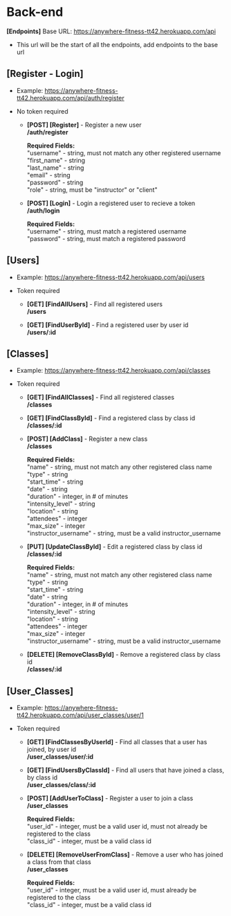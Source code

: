 # Back-end

**[Endpoints]** Base URL: https://anywhere-fitness-tt42.herokuapp.com/api
- This url will be the start of all the endpoints, add endpoints to the base url

## [Register - Login]
- Example: https://anywhere-fitness-tt42.herokuapp.com/api/auth/register
- No token required

  * **[POST] [Register]** - Register a new user </br>
    **/auth/register** 
    
    **Required Fields:** </br>
    "username" - string, must not match any other registered username </br>
    "first_name" - string </br>
    "last_name" - string </br>
    "email" - string </br>
    "password" - string </br>
    "role" - string, must be "instructor" or "client" </br>

  * **[POST] [Login]** - Login a registered user to recieve a token </br>
    **/auth/login** 
    
    **Required Fields:** </br>
    "username" - string, must match a registered username </br>
    "password" - string, must match a registered password </br>

## [Users]  
- Example: https://anywhere-fitness-tt42.herokuapp.com/api/users
- Token required

  * **[GET] [FindAllUsers]** - Find all registered users  </br>
    **/users**

  * **[GET] [FindUserById]** - Find a registered user by user id </br>
    **/users/:id**
    
## [Classes]  
- Example: https://anywhere-fitness-tt42.herokuapp.com/api/classes
- Token required

  * **[GET] [FindAllClasses]** - Find all registered classes </br>
    **/classes**

  * **[GET] [FindClassById]** - Find a registered class by class id </br>
    **/classes/:id**

  * **[POST] [AddClass]** - Register a new class </br>
    **/classes**
    
    **Required Fields:** </br>
    "name" - string, must not match any other registered class name </br>
    "type" - string </br>
    "start_time" - string </br>
    "date" - string </br>
    "duration" - integer, in # of minutes </br>
    "intensity_level" - string </br>
    "location" - string </br>
    "attendees" - integer </br>
    "max_size" - integer </br>
    "instructor_username" - string, must be a valid instructor_username </br>

  * **[PUT] [UpdateClassById]** - Edit a registered class by class id </br>
    **/classes/:id**
    
    **Required Fields:** </br>
    "name" - string, must not match any other registered class name </br>
    "type" - string </br>
    "start_time" - string </br>
    "date" - string </br>
    "duration" - integer, in # of minutes </br>
    "intensity_level" - string </br>
    "location" - string </br>
    "attendees" - integer </br>
    "max_size" - integer </br>
    "instructor_username" - string, must be a valid instructor_username </br>

  * **[DELETE] [RemoveClassById]** - Remove a registered class by class id </br>
    **/classes/:id**

## [User_Classes]  
- Example: https://anywhere-fitness-tt42.herokuapp.com/api/user_classes/user/1
- Token required

  * **[GET] [FindClassesByUserId]** - Find all classes that a user has joined, by user id </br>
    **/user_classes/user/:id**

  * **[GET] [FindUsersByClassId]** - Find all users that have joined a class, by class id </br>
    **/user_classes/class/:id**  

  * **[POST] [AddUserToClass]** - Register a user to join a class </br>
    **/user_classes** 
    
    **Required Fields:** </br>
    "user_id" - integer, must be a valid user id, must not already be registered to the class </br>
    "class_id" - integer, must be a valid class id </br>

  * **[DELETE] [RemoveUserFromClass]** - Remove a user who has joined a class from that class </br>
    **/user_classes** 
    
    **Required Fields:** </br>
    "user_id" - integer, must be a valid user id, must already be registered to the class </br>
    "class_id" - integer, must be a valid class id </br>
